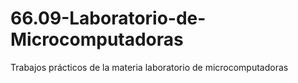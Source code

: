 # 66.09-Laboratorio-de-Microcomputadoras
Trabajos prácticos de la materia laboratorio de microcomputadoras
